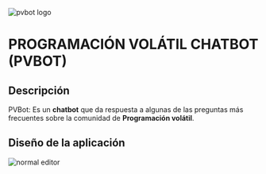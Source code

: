 ![pvbot logo][pvbot]

# __PROGRAMACIÓN VOLÁTIL CHATBOT (PVBOT)__ 

## Descripción
PVBot: Es un **chatbot** que da respuesta a algunas de las preguntas más frecuentes sobre la comunidad de **Programación volátil**.

## Diseño de la aplicación
![normal editor][general]


[pvbot]: https://imgur.com/Pr3FdrR.png
[general]: https://imgur.com/V1W4jP3.png
